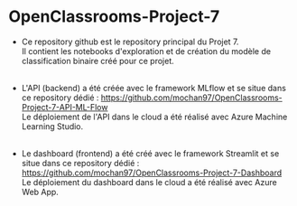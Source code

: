 # OpenClassrooms-Project-7

* Ce repository github est le repository principal du Projet 7.<br>
Il contient les notebooks d'exploration et de création du modèle de classification binaire créé pour ce projet.<br><br>

* L'API (backend) a été créée avec le framework MLflow et se situe dans ce repository dédié : https://github.com/mochan97/OpenClassrooms-Project-7-API-ML-Flow<br>
Le déploiement de l'API dans le cloud a été réalisé avec Azure Machine Learning Studio.<br><br>

* Le dashboard (frontend) a été créé avec le framework Streamlit et se situe dans ce repository dédié : https://github.com/mochan97/OpenClassrooms-Project-7-Dashboard<br>
Le déploiement du dashboard dans le cloud a été réalisé avec Azure Web App.<br><br>
